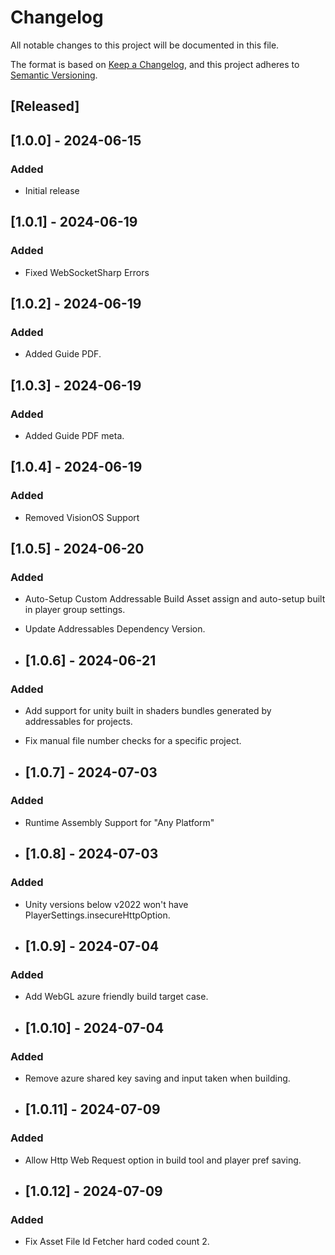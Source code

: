 # Changelog
All notable changes to this project will be documented in this file.

The format is based on [Keep a Changelog](https://keepachangelog.com/en/1.0.0/),
and this project adheres to [Semantic Versioning](https://semver.org/spec/v2.0.0.html).

## [Released]

## [1.0.0] - 2024-06-15
### Added
- Initial release

## [1.0.1] - 2024-06-19
### Added
- Fixed WebSocketSharp Errors

## [1.0.2] - 2024-06-19
### Added
- Added Guide PDF.

## [1.0.3] - 2024-06-19
### Added
- Added Guide PDF meta.

## [1.0.4] - 2024-06-19
### Added
- Removed VisionOS Support

## [1.0.5] - 2024-06-20
### Added
- Auto-Setup Custom Addressable Build Asset assign and auto-setup built in player group settings.
- Update Addressables Dependency Version.

- ## [1.0.6] - 2024-06-21
### Added
- Add support for unity built in shaders bundles generated by addressables for projects.
- Fix manual file number checks for a specific project.

- ## [1.0.7] - 2024-07-03
### Added
- Runtime Assembly Support for "Any Platform"

- ## [1.0.8] - 2024-07-03
### Added
- Unity versions below v2022 won't have PlayerSettings.insecureHttpOption.

- ## [1.0.9] - 2024-07-04
### Added
- Add WebGL azure friendly build target case.

- ## [1.0.10] - 2024-07-04
### Added
- Remove azure shared key saving and input taken when building.

- ## [1.0.11] - 2024-07-09
### Added
- Allow Http Web Request option in build tool and player pref saving.

- ## [1.0.12] - 2024-07-09
### Added
- Fix Asset File Id Fetcher hard coded count 2.